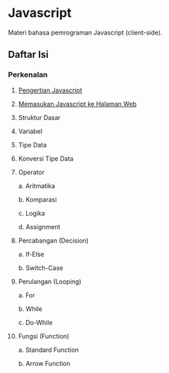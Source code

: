 # Javascript

Materi bahasa pemrograman Javascript (client-side).

## Daftar Isi

### Perkenalan

1. [Pengertian Javascript](./01-pengertian-javascript.md)
2. [Memasukan Javascript ke Halaman Web](./02-memasukan-javascript-ke-halaman-web.md)
3. Struktur Dasar
4. Variabel
5. Tipe Data
6. Konversi Tipe Data
7. Operator

   a. Aritmatika

   b. Komparasi

   c. Logika

   d. Assignment

8. Percabangan (Decision)

   a. If-Else

   b. Switch-Case

9. Perulangan (Looping)

   a. For

   b. While

   c. Do-While

10. Fungsi (Function)

    a. Standard Function

    b. Arrow Function
